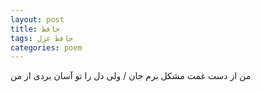 ```yaml
---
layout: post
title: حافظ
tags: حافظ غزل
categories: poem
---
```


من از دست غمت مشکل برم جان / ولی دل را تو آسان بردی از من
